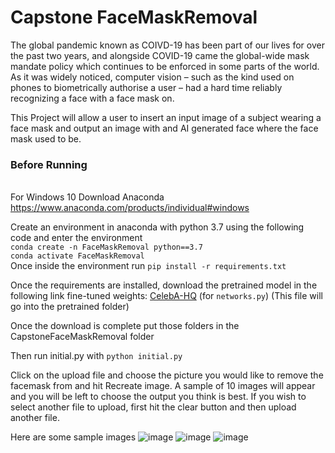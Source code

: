 # Capstone FaceMaskRemoval

The global pandemic known as COIVD-19 has been part of our lives for over the past two years,
and alongside COVID-19 came the global-wide mask mandate policy which continues to be
enforced in some parts of the world. As it was widely noticed, computer vision – such as the
kind used on phones to biometrically authorise a user – had a hard time reliably recognizing a
face with a face mask on. 

This Project will allow a user to insert an input image of a subject wearing a face mask and output an image with and AI generated face where the face mask used to be.

### Before Running
<br />For Windows 10 
Download Anaconda
https://www.anaconda.com/products/individual#windows

Create an environment in anaconda with python 3.7 using the following code and enter the environment
<br />`conda create -n FaceMaskRemoval python==3.7` <br />
`conda activate FaceMaskRemoval` <br />
Once inside the environment run 
`pip install -r requirements.txt`

Once the requirements are installed, download the pretrained model in the following link
fine-tuned weights: [CelebA-HQ](https://drive.google.com/u/0/uc?id=17oJ1dJ9O3hkl2pnl8l2PtNVf2WhSDtB7&export=download) (for `networks.py`) (This file will go into the pretrained folder)

Once the download is complete put those folders in the CapstoneFaceMaskRemoval folder

Then run initial.py with `python initial.py`

Click on the upload file and choose the picture you would like to remove the facemask from and hit Recreate image. A sample of 10 images will appear and you will be left to choose the output you think is best. If you wish to select another file to upload, first hit the clear button and then upload another file.  

Here are some sample images 
![image](https://user-images.githubusercontent.com/55794234/229315856-2bf397ad-6af6-4075-af23-802ac7afb3dc.png)
![image](https://user-images.githubusercontent.com/55794234/229315859-b2f962e4-999b-454e-b734-bfb86f98e896.png)
![image](https://user-images.githubusercontent.com/55794234/229315863-29794a48-b0a5-4064-b873-6e9ad255eb0f.png)





